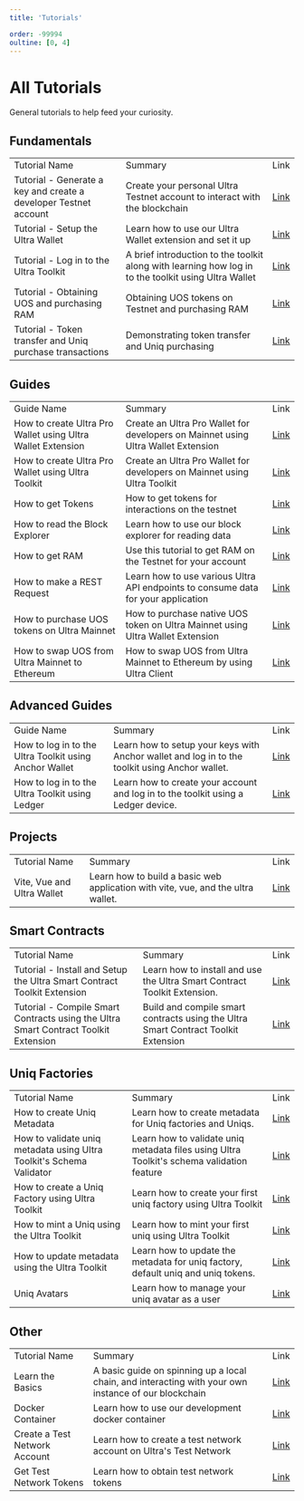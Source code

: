 ```yaml
---
title: 'Tutorials'

order: -99994
oultine: [0, 4]
---
```


# All Tutorials

General tutorials to help feed your curiosity.

## Fundamentals

<table>
    <tr>
        <td>Tutorial Name</td>
        <td>Summary</td>
        <td>Link</td>
    </tr>
    <tr>
        <td>Tutorial - Generate a key and create a developer Testnet account</td>
        <td>Create your personal Ultra Testnet account to interact with the blockchain</td>
        <td><a href="../fundamentals/tutorial-generate-key-and-create-testnet-account">Link</a></td>
    </tr>
    <tr>
        <td>Tutorial - Setup the Ultra Wallet</td>
        <td>Learn how to use our Ultra Wallet extension and set it up</td>
        <td><a href="../fundamentals/tutorial-setup-the-wallet">Link</a></td>
    </tr>
    <tr>
        <td>Tutorial - Log in to the Ultra Toolkit</td>
        <td>A brief introduction to the toolkit along with learning how log in to the toolkit using Ultra Wallet</td>
        <td><a href="../fundamentals/tutorial-login-to-toolkit">Link</a></td>
    </tr>
    <tr>
        <td>Tutorial - Obtaining UOS and purchasing RAM</td>
        <td>Obtaining UOS tokens on Testnet and purchasing RAM</td>
        <td><a href="../fundamentals/tutorial-obtain-token-and-purchase-ram">Link</a></td>
    </tr>
    <tr>
        <td>Tutorial - Token transfer and Uniq purchase transactions</td>
        <td>Demonstrating token transfer and Uniq purchasing</td>
        <td><a href="../fundamentals/tutorial-token-transfer-and-nft-purchase">Link</a></td>
    </tr>
</table>

## Guides

<table>
    <tr>
        <td>Guide Name</td>
        <td>Summary</td>
        <td>Link</td>
    </tr>
    <tr>
        <td>How to create Ultra Pro Wallet using Ultra Wallet Extension</td>
        <td>Create an Ultra Pro Wallet for developers on Mainnet using Ultra Wallet Extension</td>
        <td><a href="../guides/how-to-create-ultra-pro-wallet">Link</a></td>
    </tr>
    <tr>
        <td>How to create Ultra Pro Wallet using Ultra Toolkit</td>
        <td>Create an Ultra Pro Wallet for developers on Mainnet using Ultra Toolkit</td>
        <td><a href="../guides/how-to-create-ultra-pro-wallet-using-toolkit">Link</a></td>
    </tr>
    <tr>
        <td>How to get Tokens</td>
        <td>How to get tokens for interactions on the testnet</td>
        <td><a href="../guides/how-to-get-tokens">Link</a></td>
    </tr>
    <tr>
        <td>How to read the Block Explorer</td>
        <td>Learn how to use our block explorer for reading data</td>
        <td><a href="../guides/how-to-read-the-block-explorer">Link</a></td>
    </tr>
    <tr>
        <td>How to get RAM</td>
        <td>Use this tutorial to get RAM on the Testnet for your account</td>
        <td><a href="../guides/how-to-get-ram">Link</a></td>
    </tr>
    <tr>
        <td>How to make a REST Request</td>
        <td>Learn how to use various Ultra API endpoints to consume data for your application</td>
        <td><a href="../guides/how-to-make-a-rest-request">Link</a></td>
    </tr>
    <tr>
        <td>How to purchase UOS tokens on Ultra Mainnet</td>
        <td>How to purchase native UOS token on Ultra Mainnet using Ultra Wallet Extension</td>
        <td><a href="../guides/how-to-buy-uos">Link</a></td>
    </tr>
    <tr>
        <td>How to swap UOS from Ultra Mainnet to Ethereum</td>
        <td>How to swap UOS from Ultra Mainnet to Ethereum by using Ultra Client</td>
        <td><a href="../guides/how-to-swap-tokens">Link</a></td>
    </tr>
</table>

## Advanced Guides

<table>
    <tr>
        <td>Guide Name</td>
        <td>Summary</td>
        <td>Link</td>
    </tr>
    <tr>
        <td>How to log in to the Ultra Toolkit using Anchor Wallet</td>
        <td>Learn how to setup your keys with Anchor wallet and log in to the toolkit using Anchor wallet.</td>
        <td><a href="../advanced-guides/how-to-login-to-toolkit-using-anchor-wallet">Link</a></td>
    </tr>
    <tr>
        <td>How to log in to the Ultra Toolkit using Ledger</td>
        <td>Learn how to create your account and log in to the toolkit using a Ledger device.</td>
        <td><a href="../advanced-guides/how-to-login-to-toolkit-using-ledger">Link</a></td>
    </tr>
</table>

## Projects

<table>
    <tr>
        <td>Tutorial Name</td>
        <td>Summary</td>
        <td>Link</td>
    </tr>
    <tr>
        <td>Vite, Vue and Ultra Wallet</td>
        <td>Learn how to build a basic web application with vite, vue, and the ultra wallet.</td>
        <td><a href="../projects/vite-vue-ultra-wallet/index">Link</a></td>
    </tr>
</table>

## Smart Contracts

<table>
    <tr>
        <td>Tutorial Name</td>
        <td>Summary</td>
        <td>Link</td>
    </tr>
    <tr>
        <td>Tutorial - Install and Setup the Ultra Smart Contract Toolkit Extension</td>
        <td>Learn how to install and use the Ultra Smart Contract Toolkit Extension.</td>
        <td><a href="../smart-contracts/index">Link</a></td>
    </tr>
    <tr>
        <td>Tutorial - Compile Smart Contracts using the Ultra Smart Contract Toolkit Extension</td>
        <td>Build and compile smart contracts using the Ultra Smart Contract Toolkit Extension</td>
        <td><a href="../smart-contracts/compile">Link</a></td>
    </tr>
</table>

## Uniq Factories

<table>
    <tr>
        <td>Tutorial Name</td>
        <td>Summary</td>
        <td>Link</td>
    </tr>
    <tr>
        <td>How to create Uniq Metadata</td>
        <td>Learn how to create metadata for Uniq factories and Uniqs.</td>
        <td><a href="../uniq-factories/creating-uniq-factories/how-to-create-uniq-metadata">Link</a></td>
    </tr>
        <tr>
        <td>How to validate uniq metadata using Ultra Toolkit's Schema Validator</td>
        <td>Learn how to validate uniq metadata files using Ultra Toolkit's schema validation feature</td>
        <td><a href="../uniq-factories/creating-uniq-factories/how-to-validate-uniq-metadata-using-schema-validator-toolkit">Link</a></td>
    </tr>
    <tr>
        <td>How to create a Uniq Factory using Ultra Toolkit</td>
        <td>Learn how to create your first uniq factory using Ultra Toolkit</td>
        <td><a href="../uniq-factories/creating-uniq-factories/how-to-create-uniq-factory-using-toolkit">Link</a></td>
    </tr>
    <tr>
        <td>How to mint a Uniq using the Ultra Toolkit</td>
        <td>Learn how to mint your first uniq using Ultra Toolkit</td>
        <td><a href="../uniq-factories/creating-uniq-factories/how-to-mint-uniq-using-toolkit">Link</a></td>
    </tr>
    <tr>
        <td>How to update metadata using the Ultra Toolkit</td>
        <td>Learn how to update the metadata for uniq factory, default uniq and uniq tokens.</td>
        <td><a href="../uniq-factories/creating-uniq-factories/how-to-update-uniq-metadata-using-toolkit">Link</a></td>
    </tr>
    <tr>
        <td>Uniq Avatars</td>
        <td>Learn how to manage your uniq avatar as a user</td>
        <td><a href="../uniq-factories/uniq-avatar/index">Link</a></td>
    </tr>
</table>

## Other

<table>
    <tr>
        <td>Tutorial Name</td>
        <td>Summary</td>
        <td>Link</td>
    </tr>
    <tr>
        <td>Learn the Basics</td>
        <td>A basic guide on spinning up a local chain, and interacting with your own instance of our blockchain</td>
        <td><a href="../general/basics/index">Link</a></td>
    </tr>
    <tr>
        <td>Docker Container</td>
        <td>Learn how to use our development docker container</td>
        <td><a href="../docker/index">Link</a></td>
    </tr>
    <tr>
        <td>Create a Test Network Account</td>
        <td>Learn how to create a test network account on Ultra's Test Network</td>
        <td><a href="../general/basics/create-a-testnet-account">Link</a></td>
    </tr>
    <tr>
        <td>Get Test Network Tokens</td>
        <td>Learn how to obtain test network tokens</td>
        <td><a href="../general/faucet/index">Link</a></td>
    </tr>
</table>

